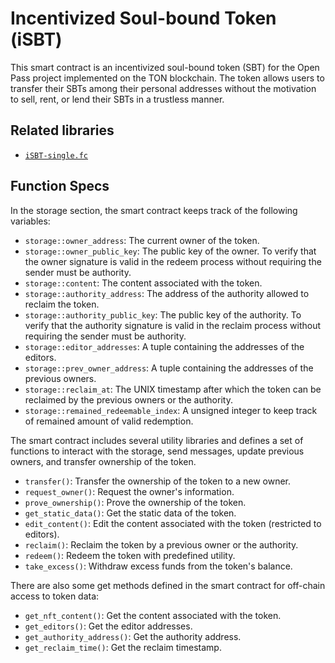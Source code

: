 # Incentivized Soul-bound Token (iSBT)


This smart contract is an incentivized soul-bound token (SBT) for the Open Pass project implemented on the TON blockchain. The token allows users to transfer their SBTs among their personal addresses without the motivation to sell, rent, or lend their SBTs in a trustless manner.

## Related libraries
- [`iSBT-single.fc`](https://github.com/moven0831/The-One-Pass-HackaTON/blob/main/contracts/sources/iSBT-single.fc)


## Function Specs
In the storage section, the smart contract keeps track of the following variables:

- `storage::owner_address`: The current owner of the token.
- `storage::owner_public_key`: The public key of the owner. To verify that the owner signature is valid in the redeem process without requiring the sender must be authority.
- `storage::content`: The content associated with the token.
- `storage::authority_address`: The address of the authority allowed to reclaim the token.
- `storage::authority_public_key`: The public key of the authority. To verify that the authority signature is valid in the reclaim process without requiring the sender must be authority.
- `storage::editor_addresses`: A tuple containing the addresses of the editors.
- `storage::prev_owner_address`: A tuple containing the addresses of the previous owners.
- `storage::reclaim_at`: The UNIX timestamp after which the token can be reclaimed by the previous owners or the authority.
- `storage::remained_redeemable_index`: A unsigned integer to keep track of remained amount of valid redemption.

The smart contract includes several utility libraries and defines a set of functions to interact with the storage, send messages, update previous owners, and transfer ownership of the token.

- `transfer()`: Transfer the ownership of the token to a new owner.
- `request_owner()`: Request the owner's information.
- `prove_ownership()`: Prove the ownership of the token.
- `get_static_data()`: Get the static data of the token.
- `edit_content()`: Edit the content associated with the token (restricted to editors).
- `reclaim()`: Reclaim the token by a previous owner or the authority.
- `redeem()`: Redeem the token with predefined utility.
- `take_excess()`: Withdraw excess funds from the token's balance.

There are also some get methods defined in the smart contract for off-chain access to token data:

- `get_nft_content()`: Get the content associated with the token.
- `get_editors()`: Get the editor addresses.
- `get_authority_address()`: Get the authority address.
- `get_reclaim_time()`: Get the reclaim timestamp.